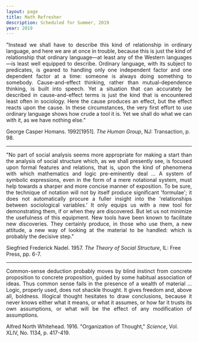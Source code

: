 ```yaml
---
layout: page
title: Math Refresher
description: Scheduled for Summer, 2019
year: 2019 
---
```


<p align = "justify" >
"Instead we shall have to describe this kind of relationship in ordinary language, and here we are at once in trouble, because this is just the kind of relationship that ordinary language&mdash;at least any of the Western languages&mdash;is least well equipped to describe. Ordinary language, with its subject to predicates, is geared to handling only one independent factor and one dependent factor at a time: someone is always doing something to somebody. Cause-and-effect thinking, rather than mutual-dependence thinking, is built into speech. Yet a situation that can accurately be described in cause-and-effect terms is just the kind that is encountered least often in sociology. Here the cause produces an effect, but the effect reacts upon the cause. In these circumstances, the very first effort to use ordinary language shows how crude a tool it is. Yet we shall do what we can with it, as we have nothing else."
</p>

George Casper Homans. 1992[1951]. <em>The Human Group</em>, NJ: Transaction, p. 98.

<hr>

<p align = "justify" >
"No part of social analysis seems more appropriate for making a start than the analysis of social structure which, as we shall presently see, is focused upon formal features and relations, that is, upon the kind of phenomena with which mathematics and logic pre-eminently deal ... A system of symbolic expressions, even in the form of a mere notational system, must help towards a sharper and more concise manner of exposition. To be sure, the technique of notation will not by itself produce significant 'formulae'; it does not automatically procure a fuller insight into the 'relationships between sociological variables.' It only equips us with a new tool for demonstrating them, if or when they are discovered. But let us not minimize the usefulness of this equipment. New tools have been known to facilitate new discoveries. They certainly produce, in those who use them, a new attitude, a new way of looking at the material to be handled: which is probably the decisive step."
</p>

Siegfried Frederick Nadel. 1957. <em>The Theory of Social Structure</em>, IL: Free Press, pp. 6-7.

<hr>

<p align = "justify" >
Common-sense deduction probably moves by blind instinct from concrete proposition to concrete proposition, guided by some habitual association of ideas. Thus common sense fails in the presence of a wealth of material ... Logic, properly used, does not shackle thought. It gives freedom and, above all, boldness. Illogical thought hesitates to draw conclusions, because it never knows either what it means, or what it assumes, or how far it trusts its own assumptions, or what will be the effect of any modification of assumptions.
</p>

Alfred North Whitehead. 1916. "Organization of Thought," <em>Science</em>, Vol. XLIV, No. 1134, p. 417-419.



